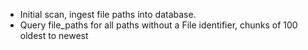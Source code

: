
- Initial scan, ingest file paths into database.
- Query file_paths for all paths without a File identifier, chunks of 100 oldest to newest